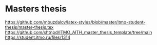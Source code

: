 # Masters thesis

https://github.com/mbuzdalov/latex-styles/blob/master/itmo-student-thesis/master-thesis.tex
https://github.com/shtnpd/ITMO_AITH_master_thesis_template/tree/main
https://student.itmo.ru/files/1314

